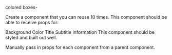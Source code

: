 colored boxes-

Create a component that you can reuse 10 times. This component should be able to receive props for:

Background Color
Title
Subtitle
Information
This component should be styled and built out well.

Manually pass in props for each component from a parent component.